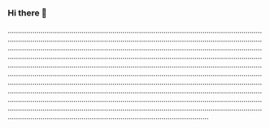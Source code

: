 ### Hi there 👋

..........................................................................................................................................................................................................................................................................................................................................................................................................................................................................................................................................................................................................................................................................................................................................................................................................................................................................................................................................................................................................................................................................................................................................................................................................................................................................................................................................................................................